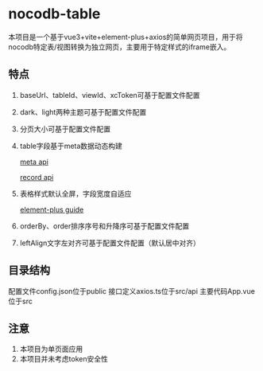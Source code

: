 # nocodb-table

本项目是一个基于vue3+vite+element-plus+axios的简单网页项目，用于将nocodb特定表/视图转换为独立网页，主要用于特定样式的iframe嵌入。

## 特点

1. baseUrl、tableId、viewId、xcToken可基于配置文件配置
2. dark、light两种主题可基于配置文件配置
3. 分页大小可基于配置文件配置
4. table字段基于meta数据动态构建 

    [meta api](https://nocodb.com/apis/v2/meta#tag/Tables/operation/db-table-read)

    [record api](https://nocodb.com/apis/v2/data#tag/Table-Records/operation/db-data-table-row-list)
5. 表格样式默认全屏，字段宽度自适应

    [element-plus guide](https://element-plus.org/zh-CN/component/table.html)

6. orderBy、order排序序号和升降序可基于配置文件配置
7. leftAlign文字左对齐可基于配置文件配置（默认居中对齐）

## 目录结构

配置文件config.json位于public
接口定义axios.ts位于src/api
主要代码App.vue位于src

## 注意

1. 本项目为单页面应用
2. 本项目并未考虑token安全性
